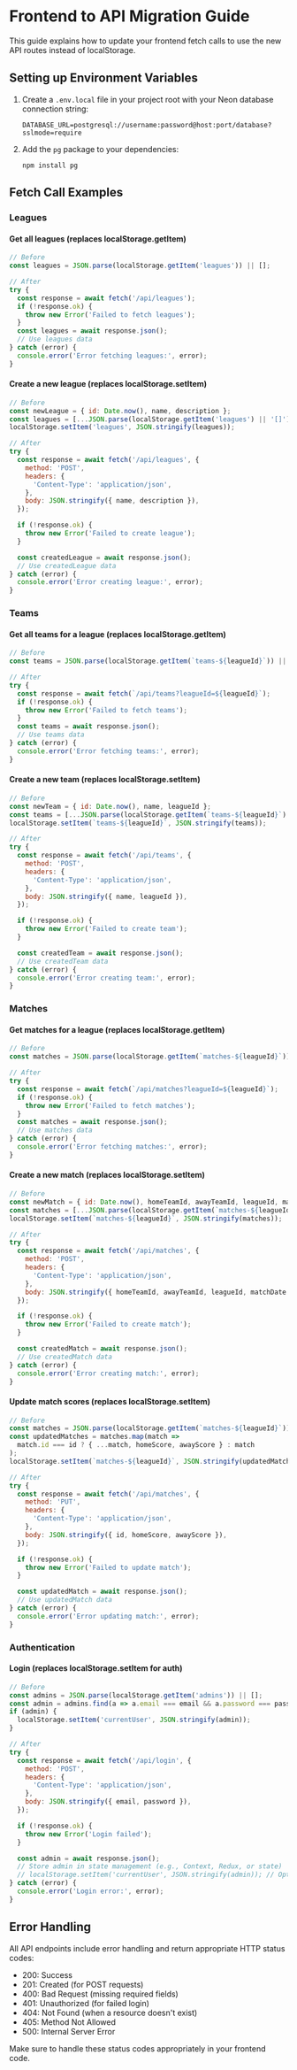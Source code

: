 # Frontend to API Migration Guide

This guide explains how to update your frontend fetch calls to use the new API routes instead of localStorage.

## Setting up Environment Variables

1. Create a `.env.local` file in your project root with your Neon database connection string:
   ```
   DATABASE_URL=postgresql://username:password@host:port/database?sslmode=require
   ```

2. Add the `pg` package to your dependencies:
   ```
   npm install pg
   ```

## Fetch Call Examples

### Leagues

#### Get all leagues (replaces localStorage.getItem)
```javascript
// Before
const leagues = JSON.parse(localStorage.getItem('leagues')) || [];

// After
try {
  const response = await fetch('/api/leagues');
  if (!response.ok) {
    throw new Error('Failed to fetch leagues');
  }
  const leagues = await response.json();
  // Use leagues data
} catch (error) {
  console.error('Error fetching leagues:', error);
}
```

#### Create a new league (replaces localStorage.setItem)
```javascript
// Before
const newLeague = { id: Date.now(), name, description };
const leagues = [...JSON.parse(localStorage.getItem('leagues') || '[]'), newLeague];
localStorage.setItem('leagues', JSON.stringify(leagues));

// After
try {
  const response = await fetch('/api/leagues', {
    method: 'POST',
    headers: {
      'Content-Type': 'application/json',
    },
    body: JSON.stringify({ name, description }),
  });

  if (!response.ok) {
    throw new Error('Failed to create league');
  }

  const createdLeague = await response.json();
  // Use createdLeague data
} catch (error) {
  console.error('Error creating league:', error);
}
```

### Teams

#### Get all teams for a league (replaces localStorage.getItem)
```javascript
// Before
const teams = JSON.parse(localStorage.getItem(`teams-${leagueId}`)) || [];

// After
try {
  const response = await fetch(`/api/teams?leagueId=${leagueId}`);
  if (!response.ok) {
    throw new Error('Failed to fetch teams');
  }
  const teams = await response.json();
  // Use teams data
} catch (error) {
  console.error('Error fetching teams:', error);
}
```

#### Create a new team (replaces localStorage.setItem)
```javascript
// Before
const newTeam = { id: Date.now(), name, leagueId };
const teams = [...JSON.parse(localStorage.getItem(`teams-${leagueId}`) || '[]'), newTeam];
localStorage.setItem(`teams-${leagueId}`, JSON.stringify(teams));

// After
try {
  const response = await fetch('/api/teams', {
    method: 'POST',
    headers: {
      'Content-Type': 'application/json',
    },
    body: JSON.stringify({ name, leagueId }),
  });

  if (!response.ok) {
    throw new Error('Failed to create team');
  }

  const createdTeam = await response.json();
  // Use createdTeam data
} catch (error) {
  console.error('Error creating team:', error);
}
```

### Matches

#### Get matches for a league (replaces localStorage.getItem)
```javascript
// Before
const matches = JSON.parse(localStorage.getItem(`matches-${leagueId}`)) || [];

// After
try {
  const response = await fetch(`/api/matches?leagueId=${leagueId}`);
  if (!response.ok) {
    throw new Error('Failed to fetch matches');
  }
  const matches = await response.json();
  // Use matches data
} catch (error) {
  console.error('Error fetching matches:', error);
}
```

#### Create a new match (replaces localStorage.setItem)
```javascript
// Before
const newMatch = { id: Date.now(), homeTeamId, awayTeamId, leagueId, matchDate, homeScore: 0, awayScore: 0 };
const matches = [...JSON.parse(localStorage.getItem(`matches-${leagueId}`) || '[]'), newMatch];
localStorage.setItem(`matches-${leagueId}`, JSON.stringify(matches));

// After
try {
  const response = await fetch('/api/matches', {
    method: 'POST',
    headers: {
      'Content-Type': 'application/json',
    },
    body: JSON.stringify({ homeTeamId, awayTeamId, leagueId, matchDate }),
  });

  if (!response.ok) {
    throw new Error('Failed to create match');
  }

  const createdMatch = await response.json();
  // Use createdMatch data
} catch (error) {
  console.error('Error creating match:', error);
}
```

#### Update match scores (replaces localStorage.setItem)
```javascript
// Before
const matches = JSON.parse(localStorage.getItem(`matches-${leagueId}`)) || [];
const updatedMatches = matches.map(match => 
  match.id === id ? { ...match, homeScore, awayScore } : match
);
localStorage.setItem(`matches-${leagueId}`, JSON.stringify(updatedMatches));

// After
try {
  const response = await fetch('/api/matches', {
    method: 'PUT',
    headers: {
      'Content-Type': 'application/json',
    },
    body: JSON.stringify({ id, homeScore, awayScore }),
  });

  if (!response.ok) {
    throw new Error('Failed to update match');
  }

  const updatedMatch = await response.json();
  // Use updatedMatch data
} catch (error) {
  console.error('Error updating match:', error);
}
```

### Authentication

#### Login (replaces localStorage.setItem for auth)
```javascript
// Before
const admins = JSON.parse(localStorage.getItem('admins')) || [];
const admin = admins.find(a => a.email === email && a.password === password);
if (admin) {
  localStorage.setItem('currentUser', JSON.stringify(admin));
}

// After
try {
  const response = await fetch('/api/login', {
    method: 'POST',
    headers: {
      'Content-Type': 'application/json',
    },
    body: JSON.stringify({ email, password }),
  });

  if (!response.ok) {
    throw new Error('Login failed');
  }

  const admin = await response.json();
  // Store admin in state management (e.g., Context, Redux, or state)
  // localStorage.setItem('currentUser', JSON.stringify(admin)); // Optional if you still want to use localStorage for client-side persistence
} catch (error) {
  console.error('Login error:', error);
}
```

## Error Handling

All API endpoints include error handling and return appropriate HTTP status codes:

- 200: Success
- 201: Created (for POST requests)
- 400: Bad Request (missing required fields)
- 401: Unauthorized (for failed login)
- 404: Not Found (when a resource doesn't exist)
- 405: Method Not Allowed
- 500: Internal Server Error

Make sure to handle these status codes appropriately in your frontend code.
